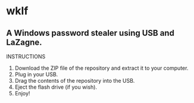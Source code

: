 # wklf
A Windows password stealer using USB and LaZagne.
--------------------------------------------------------------------
INSTRUCTIONS

1. Download the ZIP file of the repository and extract it to your computer.
2. Plug in your USB.
3. Drag the contents of the repository into the USB.
4. Eject the flash drive (if you wish).
5. Enjoy!
